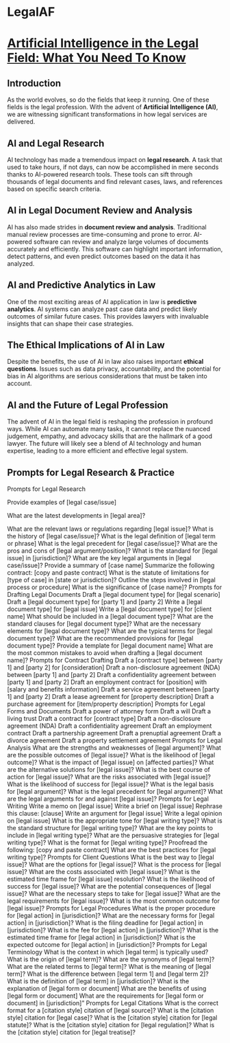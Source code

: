 # LegalAF
# [**Artificial Intelligence in the Legal Field: What You Need To Know**](https://contgpt.com)

## **Introduction**

As the world evolves, so do the fields that keep it running. One of these fields is the legal profession. With the advent of **Artificial Intelligence (AI)**, we are witnessing significant transformations in how legal services are delivered. 

## **AI and Legal Research**

AI technology has made a tremendous impact on **legal research**. A task that used to take hours, if not days, can now be accomplished in mere seconds thanks to AI-powered research tools. These tools can sift through thousands of legal documents and find relevant cases, laws, and references based on specific search criteria. 

## **AI in Legal Document Review and Analysis**

AI has also made strides in **document review and analysis**. Traditional manual review processes are time-consuming and prone to error. AI-powered software can review and analyze large volumes of documents accurately and efficiently. This software can highlight important information, detect patterns, and even predict outcomes based on the data it has analyzed. 

## **AI and Predictive Analytics in Law**

One of the most exciting areas of AI application in law is **predictive analytics**. AI systems can analyze past case data and predict likely outcomes of similar future cases. This provides lawyers with invaluable insights that can shape their case strategies. 

## **The Ethical Implications of AI in Law**

Despite the benefits, the use of AI in law also raises important **ethical questions**. Issues such as data privacy, accountability, and the potential for bias in AI algorithms are serious considerations that must be taken into account. 

## **AI and the Future of Legal Profession**

The advent of AI in the legal field is reshaping the profession in profound ways. While AI can automate many tasks, it cannot replace the nuanced judgement, empathy, and advocacy skills that are the hallmark of a good lawyer. The future will likely see a blend of AI technology and human expertise, leading to a more efficient and effective legal system.


## Prompts for Legal Research & Practice

Prompts for Legal Research

Provide examples of [legal case/issue]

What are the latest developments in [legal area]?

What are the relevant laws or regulations regarding [legal issue]?
What is the history of [legal case/issue]?
What is the legal definition of [legal term or phrase]
What is the legal precedent for [legal case/issue]?
What are the pros and cons of [legal argument/position]?
What is the standard for [legal issue] in [jurisdiction]?
What are the key legal arguments in [legal case/issue]?
Provide a summary of [case name]
Summarize the following contract: [copy and paste contract]
What is the statute of limitations for [type of case] in [state or jurisdiction]?
Outline the steps involved in [legal process or procedure]
What is the significance of [case name]?
Prompts for Drafting Legal Documents
Draft a [legal document type] for [legal scenario]
Draft a [legal document type] for [party 1] and [party 2]
Write a [legal document type] for [legal issue]
Write a [legal document type] for [client name]
What should be included in a [legal document type]?
What are the standard clauses for [legal document type]?
What are the necessary elements for [legal document type]?
What are the typical terms for [legal document type]?
What are the recommended provisions for [legal document type]?
Provide a template for [legal document name]
What are the most common mistakes to avoid when drafting a [legal document name]?
Prompts for Contract Drafting
Draft a [contract type] between [party 1] and [party 2] for [consideration]
Draft a non-disclosure agreement (NDA) between [party 1] and [party 2]
Draft a confidentiality agreement between [party 1] and [party 2]
Draft an employment contract for [position] with [salary and benefits information]
Draft a service agreement between [party 1] and [party 2]
Draft a lease agreement for [property description]
Draft a purchase agreement for [item/property description]
Prompts for Legal Forms and Documents
Draft a power of attorney form
Draft a will
Draft a living trust
Draft a contract for [contract type]
Draft a non-disclosure agreement (NDA)
Draft a confidentiality agreement
Draft an employment contract
Draft a partnership agreement
Draft a prenuptial agreement
Draft a divorce agreement
Draft a property settlement agreement
Prompts for Legal Analysis
What are the strengths and weaknesses of [legal argument]?
What are the possible outcomes of [legal issue]?
What is the likelihood of [legal outcome]?
What is the impact of [legal issue] on [affected parties]?
What are the alternative solutions for [legal issue]?
What is the best course of action for [legal issue]?
What are the risks associated with [legal issue]?
What is the likelihood of success for [legal issue]?
What is the legal basis for [legal argument]?
What is the legal precedent for [legal argument]?
What are the legal arguments for and against [legal issue]?
Prompts for Legal Writing
Write a memo on [legal issue]
Write a brief on [legal issue]
Rephrase this clause: [clause]
Write an argument for [legal issue]
Write a legal opinion on [legal issue]
What is the appropriate tone for [legal writing type]?
What is the standard structure for [legal writing type]?
What are the key points to include in [legal writing type]?
What are the persuasive strategies for [legal writing type]?
What is the format for [legal writing type]?
Proofread the following: [copy and paste contract]
What are the best practices for [legal writing type]?
Prompts for Client Questions
What is the best way to [legal issue]?
What are the options for [legal issue]?
What is the process for [legal issue]?
What are the costs associated with [legal issue]?
What is the estimated time frame for [legal issue] resolution?
What is the likelihood of success for [legal issue]?
What are the potential consequences of [legal issue]?
What are the necessary steps to take for [legal issue]?
What are the legal requirements for [legal issue]?
What is the most common outcome for [legal issue]?
Prompts for Legal Procedures
What is the proper procedure for [legal action] in [jurisdiction]?
What are the necessary forms for [legal action] in [jurisdiction]?
What is the filing deadline for [legal action] in [jurisdiction]?
What is the fee for [legal action] in [jurisdiction]?
What is the estimated time frame for [legal action] in [jurisdiction]?
What is the expected outcome for [legal action] in [jurisdiction]?
Prompts for Legal Terminology
What is the context in which [legal term] is typically used?
What is the origin of [legal term]?
What are the synonyms of [legal term]?
What are the related terms to [legal term]?
What is the meaning of [legal term]?
What is the difference between [legal term 1] and [legal term 2]?
What is the definition of [legal term] in [jurisdiction]?
What is the explanation of [legal form or document]
What are the benefits of using [legal form or document]
What are the requirements for [legal form or document] in [jurisdiction]”
Prompts for Legal Citations
What is the correct format for a [citation style] citation of [legal source]?
What is the [citation style] citation for [legal case]?
What is the [citation style] citation for [legal statute]?
What is the [citation style] citation for [legal regulation]?
What is the [citation style] citation for [legal treatise]?
 


